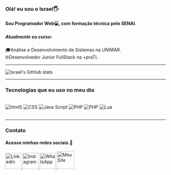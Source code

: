 
### Olá! eu sou o Israel🖐️

<h4>Sou Programador Web💻, com formação técnica pelo SENAI. </h4>

<h5>Atualmente eu curso:</h5> 

🎓Análise e Desenvolvimento de Sistemas na UNIMAR.<br>
🌐Desenvolvedor Junior FullStack na +praTI.<br>

----

![Israel's GitHub stats](https://github-readme-stats.vercel.app/api?username=IsraelDev560&show_icons=true&theme=dracula)

----

### Tecnologias que eu uso no meu dia 

<div style="display: inline_block"><br/>
  <img align ="center" alt="html5" src="https://img.shields.io/badge/HTML5-E34F26?style=for-the-badge&logo=html5&logoColor=white">

  <img align ="center" alt="CSS" src="https://img.shields.io/badge/CSS3-1572B6?style=for-the-badge&logo=css3&logoColor=white">

  <img align ="center" alt="Java Script" src="https://img.shields.io/badge/JavaScript-F7DF1E?style=for-the-badge&logo=javascript&logoColor=black">

  <img align ="center" alt="PHP" src="https://img.shields.io/badge/PHP-777BB4?style=for-the-badge&logo=php&logoColor=white">

  <img align ="center" alt="PHP" src="https://img.shields.io/badge/MySQL-00000F?style=for-the-badge&logo=mysql&logoColor=white">

  <img align ="center" alt="Lua" src="https://img.shields.io/badge/Lua-2C2D72?style=for-the-badge&logo=lua&logoColor=white">

</div><br/>

----

### Contato

#### Acesse minhas redes sociais.🫡

<div style="display: inline_block">

<a href="https://www.linkedin.com/in/israelsantoss/">
  <img src="https://cdn.jsdelivr.net/gh/devicons/devicon@latest/icons/linkedin/linkedin-original.svg" height="50" width="50" alt="Linkedin" title="Linkedin">
</a>
<a href="https://www.instagram.com/is.codess/">
 <img src="https://upload.wikimedia.org/wikipedia/commons/thumb/9/95/Instagram_logo_2022.svg/1200px-Instagram_logo_2022.svg.png" width="50" height="50" alt="Instagram" title="Instagram">
</a>
<a href="https://wa.me/5575991715274?text=Eu%20quero%20fazer%20um%20pedido">
  <img src="https://cdn.iconscout.com/icon/premium/png-256-thumb/whatsapp-2752026-2284843.png?f=webp" width="50" height="50"  alt="WhatsApp" title="WhatsApp">
</a>
<a href="https://iscode.vercel.app/">
  <img width="55" height="55" title="Meu Site" src="https://uploaddeimagens.com.br/images/004/769/682/original/logo.png?1712952703">
</a>
</div>
